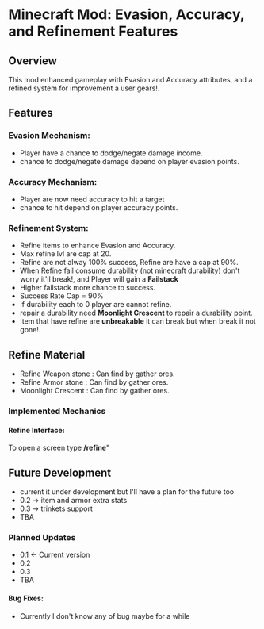 # Minecraft Mod: Evasion, Accuracy, and Refinement Features

## Overview
This mod enhanced gameplay with Evasion and Accuracy attributes, and a refined system for improvement a user gears!.

## Features

### Evasion Mechanism:
- Player have a chance to dodge/negate damage income.
- chance to dodge/negate damage depend on player evasion points.

### Accuracy Mechanism:
- Player are now need accuracy to hit a target
- chance to hit depend on player accuracy points.

### Refinement System:
- Refine items to enhance Evasion and Accuracy.
- Max refine lvl are cap at 20.
- Refine are not alway 100% success, Refine are have a cap at 90%.
- When Refine fail consume durability (not minecraft durability) don't worry it'll break!, and Player will gain a **Failstack**
- Higher failstack more chance to success.
- Success Rate Cap = 90%
- If durability each to 0 player are cannot refine.
- repair a durability need **Moonlight Crescent** to repair a durability point.
- Item that have refine are **unbreakable** it can break but when break it not gone!.

## Refine Material
- Refine Weapon stone : Can find by gather ores.
- Refine Armor stone : Can find by gather ores.
- Moonlight Crescent : Can find by gather ores.

### Implemented Mechanics

#### Refine Interface:
To open a screen type **/refine**"

## Future Development
- current it under development but I'll have a plan for the future too
- 0.2 -> item and armor extra stats
- 0.3 -> trinkets support
- TBA
### Planned Updates
- 0.1 <- Current version
- 0.2
- 0.3
- TBA

#### Bug Fixes:
- Currently I don't know any of bug maybe for a while
